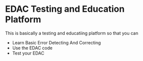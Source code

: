 # EDAC Testing and Education Platform

This is basically a testing and educatiing platform so that you can 
- Learn Basic Error Detecting And Correcting
- Use the EDAC code 
- Test your EDAC